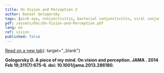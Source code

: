 ```yaml
---
title: On Vision and Perception 2
author: Daniel Gologorsky
tags: [pink eye, conjunctivitis, bacterial conjunctivitis, viral conjunctivitis, allergic conjunctivitis]
pdf: /assets/doc/On-Vision-and-Perception.pdf
lang: en
ref: vision
published: false
---
```


<object data="{{page.pdf}}" type="application/pdf"></object>

[Read on a new tab]({{page.pdf}}){: target="\_blank"}

**Gologorsky D. A piece of my mind. On vision and perception. JAMA . 2014 Feb 19;311(7):675-6. doi: 10.1001/jama.2013.286180.**